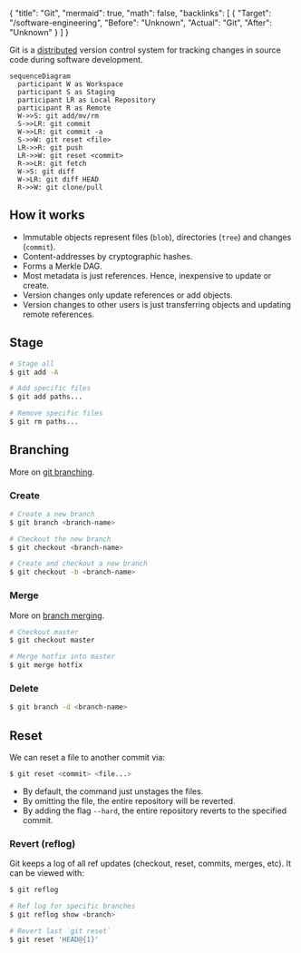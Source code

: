 {
	"title": "Git",
	"mermaid": true,
	"math": false,
	"backlinks": [
		{
			"Target": "/software-engineering",
			"Before": "Unknown",
			"Actual": "Git",
			"After": "Unknown"
		}
	]
}

Git is a [distributed](/distributed-systems/) version control system for tracking changes in source code during software development.

```mermaid
sequenceDiagram
  participant W as Workspace
  participant S as Staging
  participant LR as Local Repository
  participant R as Remote
  W->>S: git add/mv/rm
  S->>LR: git commit
  W->>LR: git commit -a
  S->>W: git reset <file>
  LR->>R: git push
  LR->>W: git reset <commit>
  R->>LR: git fetch
  W->S: git diff
  W->LR: git diff HEAD
  R->>W: git clone/pull
```

## How it works

- Immutable objects represent files (`blob`), directories (`tree`) and changes (`commit`).
- Content-addresses by cryptographic hashes.
- Forms a Merkle DAG.
- Most metadata is just references. Hence, inexpensive to update or create.
- Version changes only update references or add objects.
- Version changes to other users is just transferring objects and updating remote references.

## Stage

```bash
# Stage all
$ git add -A

# Add specific files
$ git add paths...

# Remove specific files
$ git rm paths...
```

## Branching

More on [git branching](https://git-scm.com/book/en/v2/Git-Branching-Basic-Branching-and-Merging).

### Create

```bash
# Create a new branch
$ git branch <branch-name>

# Checkout the new branch
$ git checkout <branch-name>

# Create and checkout a new branch
$ git checkout -b <branch-name>
```

### Merge

More on [branch merging](https://git-scm.com/book/en/v2/Git-Branching-Basic-Branching-and-Merging).

```bash
# Checkout master
$ git checkout master

# Merge hotfix into master
$ git merge hotfix
```

### Delete

```bash
$ git branch -d <branch-name>
```

## Reset

We can reset a file to another commit via:

```bash
$ git reset <commit> <file...>
```

- By default, the command just unstages the files.
- By omitting the file, the entire repository will be reverted.
- By adding the flag `--hard`, the entire repository reverts to the specified commit.

### Revert (reflog)

Git keeps a log of all ref updates (checkout, reset, commits, merges, etc). It can be viewed with:

```bash
$ git reflog

# Ref log for specific branches
$ git reflog show <branch>

# Revert last `git reset`
$ git reset 'HEAD@{1}'
```